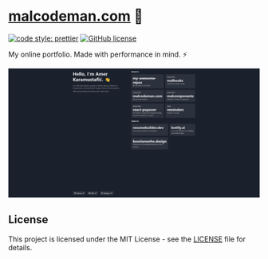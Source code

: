 # [malcodeman.com](https://www.malcodeman.com) 🧔

[![code style: prettier](https://img.shields.io/badge/code_style-prettier-ff69b4.svg)](https://github.com/prettier/prettier)
[![GitHub license](https://img.shields.io/badge/license-MIT-blue.svg)](https://github.com/malcodeman/malcodeman.com/blob/master/LICENSE)

My online portfolio. Made with performance in mind. ⚡

![Screenshot](readme/screenshot.png)

## License

This project is licensed under the MIT License - see the [LICENSE](LICENSE) file for details.
